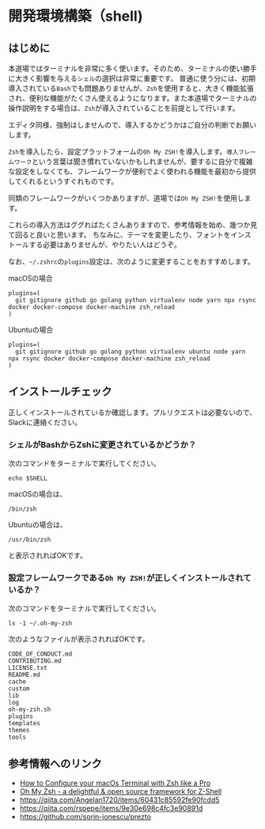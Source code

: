 # 開発環境構築（shell)

## はじめに

本道場ではターミナルを非常に多く使います。そのため、ターミナルの使い勝手に大きく影響を与える`シェル`の選択は非常に重要です。
普通に使う分には、初期導入されている`Bash`でも問題ありませんが、`Zsh`を使用すると、大きく機能拡張され、便利な機能がたくさん使えるようになります。また本道場でターミナルの操作説明をする場合は、`Zsh`が導入されていることを前提として行います。

エディタ同様、強制はしませんので、導入するかどうかはご自分の判断でお願いします。

`Zsh`を導入したら、設定プラットフォームの`Oh My ZSH!`を導入します。`導入フレームワーク`という言葉は聞き慣れていないかもしれませんが、要するに自分で複雑な設定をしなくても、フレームワークが便利でよく使われる機能を最初から提供してくれるというすぐれものです。

同類のフレームワークがいくつかありますが、道場では`Oh My ZSH!`を使用します。

これらの導入方法はググればたくさんありますので、参考情報を始め、幾つか見て回ると良いと思います。
ちなみに、テーマを変更したり、フォントをインストールする必要はありませんが、やりたい人はどうぞ。

なお、`~/.zshrc`の`plugins`設定は、次のように変更することをおすすめします。


macOSの場合

```
plugins=(
  git gitignore github go golang python virtualenv node yarn npx rsync docker docker-compose docker-machine zsh_reload
)
```

Ubuntuの場合

```
plugins=(
  git gitignore github go golang python virtualenv ubuntu node yarn npx rsync docker docker-compose docker-machine zsh_reload
)
```

## インストールチェック

正しくインストールされているか確認します。プルリクエストは必要ないので、Slackに連絡ください。


### シェルがBashからZshに変更されているかどうか？

次のコマンドをターミナルで実行してください。

```shell
echo $SHELL
```

macOSの場合は、
```
/bin/zsh
```

Ubuntuの場合は、
```
/usr/bin/zsh
```

と表示されればOKです。

### 設定フレームワークである`Oh My ZSH!`が正しくインストールされているか？

次のコマンドをターミナルで実行してください。

```shell
ls -1 ~/.oh-my-zsh
```

次のようなファイルが表示されればOKです。

```
CODE_OF_CONDUCT.md
CONTRIBUTING.md
LICENSE.txt
README.md
cache
custom
lib
log
oh-my-zsh.sh
plugins
templates
themes
tools
```



## 参考情報へのリンク

- [How to Configure your macOs Terminal with Zsh like a Pro](https://medium.freecodecamp.org/how-to-configure-your-macos-terminal-with-zsh-like-a-pro-c0ab3f3c1156)
- [Oh My Zsh - a delightful & open source framework for Z-Shell](https://ohmyz.sh/)
- https://qiita.com/Angelan1720/items/60431c85592fe90fcdd5
- https://qiita.com/rspepe/items/9e30e698c4fc3e90891d
- https://github.com/sorin-ionescu/prezto

